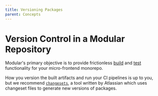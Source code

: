 ```yaml
---
title: Versioning Packages
parent: Concepts
---
```


# Version Control in a Modular Repository

Modular's primary objective is to provide frictionless
[build](../commands/build.md) and [test](../commands/test.md) functionality for
your micro-frontend monorepo.

How you version the built artifacts and run your CI pipelines is up to you, but
we recommend [`changesets`](https://github.com/atlassian/changesets), a tool
written by Atlassian which uses changeset files to generate new versions of
packages.
